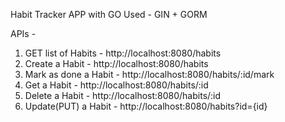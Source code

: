 Habit Tracker APP with GO
Used - GIN + GORM

APIs -
 1) GET list of Habits -  http://localhost:8080/habits
 2) Create a Habit - http://localhost:8080/habits
 3) Mark as done a Habit - http://localhost:8080/habits/:id/mark
 4) Get a Habit - http://localhost:8080/habits/:id
 5) Delete a Habit - http://localhost:8080/habits/:id
 6) Update(PUT) a Habit - http://localhost:8080/habits?id={id}
